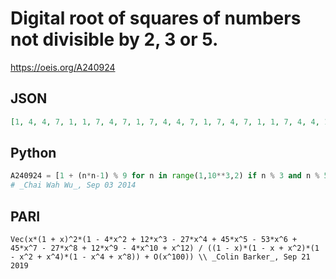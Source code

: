 # Digital root of squares of numbers not divisible by 2, 3 or 5\.
https://oeis.org/A240924
## JSON
```JSON
[1, 4, 4, 7, 1, 1, 7, 4, 7, 1, 7, 4, 4, 7, 1, 7, 4, 7, 1, 1, 7, 4, 4, 1, 1, 4, 4, 7, 1, 1, 7, 4, 7, 1, 7, 4, 4, 7, 1, 7, 4, 7, 1, 1, 7, 4, 4, 1, 1, 4, 4, 7, 1, 1, 7, 4, 7, 1, 7, 4, 4, 7, 1, 7, 4, 7, 1, 1, 7, 4, 4, 1]
```
## Python
```Python
A240924 = [1 + (n*n-1) % 9 for n in range(1,10**3,2) if n % 3 and n % 5 ]
# _Chai Wah Wu_, Sep 03 2014
```
## PARI
```PARI
Vec(x*(1 + x)^2*(1 - 4*x^2 + 12*x^3 - 27*x^4 + 45*x^5 - 53*x^6 + 45*x^7 - 27*x^8 + 12*x^9 - 4*x^10 + x^12) / ((1 - x)*(1 - x + x^2)*(1 - x^2 + x^4)*(1 - x^4 + x^8)) + O(x^100)) \\ _Colin Barker_, Sep 21 2019
```
